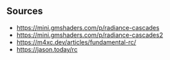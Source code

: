 ## Sources
* https://mini.gmshaders.com/p/radiance-cascades
* https://mini.gmshaders.com/p/radiance-cascades2
* https://m4xc.dev/articles/fundamental-rc/
* https://jason.today/rc
